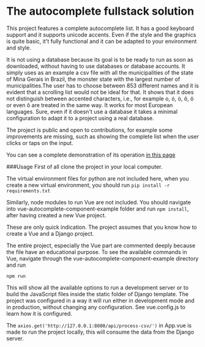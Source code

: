# The autocomplete fullstack solution

This project features a complete autocomplete list. It has a good keyboard support and it supports unicode accents. Even if the style and the graphics is quite basic, it't fully functional and it can be adapted to your environment and style. 

It is not using a database because its goal is to be ready to run as soon as downloaded, without having to use databases or database accounts. It simply uses as an example a csv file with all the municipalities of the state of Mina Gerais in Brazil, the monster state with the largest number of municipalities.The user has to choose between 853 different names and it is evident that a scrolling list would not be ideal for that. It shows that it does not distinguish between accented characters, i.e., for example o, ó, ò, ô, ö or even õ are treated in the same way. It works for most European languages. Sure, even if it doesn't use a database it takes a minimal configuration to adapt it to a project using a real database.

The project is public and open to contributions, for example some improvements are missing, such as showing the complete list when the user clicks or taps on the input.

You can see a complete demonstration of its operation [in this page](https://www.meetero.com/autocomplete-demo/)

###Usage
First of all clone the project in your local computer.

The virtual environment files for python are not included here, when you create a new virtual environment, you should run
`pip install -r requirements.txt`

Similarly, node modules to run Vue are not included. You should navigate into vue-autocomplete-component-example folder and run `npm install`, after having created a new Vue project. 

These are only quick indication. The project assumes that you know how to create a Vue and a Django project.

The entire project, especially the Vue part are commented deeply because the file have an educational purpose. To see the available commands in Vue, navigate through the vue-autocomplete-component-example directory and run

`npm run`

This will show all the available options to run a development server or to build the JavaScript files inside the static folder of Django template. The project was configured in a way it will run either in development mode and in production, without changing any configuration. See vue.config.js to learn how it is configured. 

The `axios.get('http://127.0.0.1:8000/api/process-csv/')` in App.vue is made to run the project locally, this will consume the data from the Django server.


